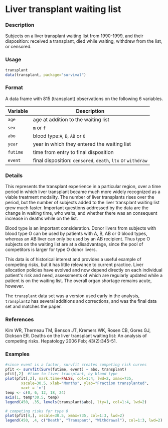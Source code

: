 # Liver transplant waiting list

### Description

Subjects on a liver transplant waiting list from 1990-1999, and their disposition: received a transplant, died while waiting, withdrew from the list, or censored.

### Usage

```R
transplant
data(transplant, package="survival")
```

### Format

A data frame with 815 (transplant) observations on the following 6 variables.

| Variable | Description                                                 |
| -------- | ----------------------------------------------------------- |
| `age`    | age at addition to the waiting list                         |
| `sex`    | `m` or `f`                                                  |
| `abo`    | blood type:`A`, `B`, `AB` or `O`                            |
| `year`   | year in which they entered the waiting list                 |
| `futime` | time from entry to final disposition                        |
| `event`  | final disposition: `censored`, `death`, `ltx` or `withdraw` |

### Details

This represents the transplant experience in a particular region, over a time period in which liver transplant became much more widely recognized as a viable treatment modality. The number of liver transplants rises over the period, but the number of subjects added to the liver transplant waiting list grew much faster. Important questions addressed by the data are the change in waiting time, who waits, and whether there was an consequent increase in deaths while on the list.

Blood type is an important consideration. Donor livers from subjects with blood type O can be used by patients with A, B, AB or 0 blood types, whereas an AB liver can only be used by an AB recipient. Thus type O subjects on the waiting list are at a disadvantage, since the pool of competitors is larger for type O donor livers.

This data is of historical interest and provides a useful example of competing risks, but it has little relevance to current practice. Liver allocation policies have evolved and now depend directly on each individual patient's risk and need, assessments of which are regularly updated while a patient is on the waiting list. The overall organ shortage remains acute, however.

The `transplant` data set was a version used early in the analysis, `transplant2` has several additions and corrections, and was the final data set and matches the paper.

### References

Kim WR, Therneau TM, Benson JT, Kremers WK, Rosen CB, Gores GJ, Dickson ER. Deaths on the liver transplant waiting list: An analysis of competing risks. Hepatology 2006 Feb; 43(2):345-51.

### Examples

```R
#since event is a factor, survfit creates competing risk curves
pfit <- survfit(Surv(futime, event) ~ abo, transplant)
pfit[,2]  #time to liver transplant, by blood type
plot(pfit[,2], mark.time=FALSE, col=1:4, lwd=2, xmax=735,
       xscale=30.5, xlab="Months", ylab="Fraction transplanted",
       xaxt = 'n')
temp <- c(0, 6, 12, 18, 24)
axis(1, temp*30.5, temp)
legend(450, .35, levels(transplant$abo), lty=1, col=1:4, lwd=2)

# competing risks for type O
plot(pfit[4,], xscale=30.5, xmax=735, col=1:3, lwd=2)
legend(450, .4, c("Death", "Transpant", "Withdrawal"), col=1:3, lwd=2)
```
